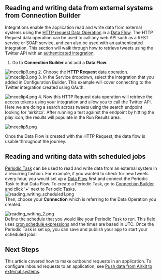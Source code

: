 Reading and writing data from external systems from Connection Builder
----------------------------------------------------------------------


Integrations enable the application read and write data from external systems using the [HTTP request Data Operation](https://support.airkit.com/reference/http-request-data-operation) in a [Data Flow](https://support.airkit.com/docs/data-flows). The HTTP Request data operation can be used to call any web API such as a REST service or SOAP service, and can also be used with an authenticated integration. This section will walk through how to retrieve tweets using the Twitter API with an [authenticated integration](https://support.airkit.com/docs/setting-up-integrations).


1. Go to **Connection Builder** and add a **Data Flow**.  
  
![mceclip9.png](./assets_v1714/querying-and-manipulating-data-from-external-systems-v1714-0.png)
2. Choose the [**HTTP Request** data operation](https://support.airkit.com/reference/http-request-data-operation).  
![mceclip3.png](./assets_v1714/querying-and-manipulating-data-from-external-systems-v1714-1.png)
3. In the Service dropdown, select the integration that you added in Configuration Builder. This example will cover connecting to the Twitter integration created using OAuth.  
  
![mceclip4.png](./assets_v1714/querying-and-manipulating-data-from-external-systems-v1714-2.png)
4. Now this HTTP Request data operation will retrieve the access tokens using your integration and allow you to call the Twitter API. Here we are doing a search across tweets using the search endpoint looking for 'airkitcx'. After running a test against the endpoint by hitting the play icon, the results will populate in the Run Results area.   
  
![mceclip5.png](./assets_v1714/querying-and-manipulating-data-from-external-systems-v1714-3.png)


Once the Data Flow is created with the HTTP Request, the data flow is usable throughout the journey.


Reading and writing data with scheduled jobs
--------------------------------------------


[Periodic Task](https://support.airkit.com/docs/setting-up-periodic-tasks) can be used to read and write data from an external system in a recurring fashion. For example, if you wanted to check for new tweets every hour, you would set up a [Data Flow](https://support.airkit.com/docs/data-flows) first and connect the Periodic Task to that Data Flow. To create a Periodic Task, go to [Connection Builder](https://support.airkit.com/docs/connection-builder) and click '**+**' next to Periodic Tasks.  
![reading_writing_scheduled1.png](./assets_v1714/querying-and-manipulating-data-from-external-systems-v1714-4.png)  
Then, choose your **Connection** which is referring to the Data Operation you created.


![reading_writing_2.png](./assets_v1714/querying-and-manipulating-data-from-external-systems-v1714-5.png)  
Define the schedule that you would like your Periodic Task to run. This field uses [cron schedule expressions](https://crontab.guru/) and the times are based in UTC. Once the Periodic Task is set up, you can save and publish your app to start your scheduled jobs!


Next Steps
----------


This article covered how to make outbound requests in an application. To configure inbound requests to an application, see [Push data from Airkit to external systems](https://support.airkit.com/docs/passing-data-from-external-systems).